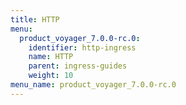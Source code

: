 ```yaml
---
title: HTTP
menu:
  product_voyager_7.0.0-rc.0:
    identifier: http-ingress
    name: HTTP
    parent: ingress-guides
    weight: 10
menu_name: product_voyager_7.0.0-rc.0
---
```

